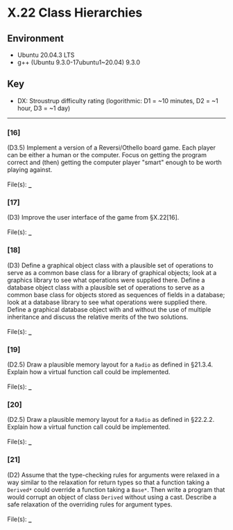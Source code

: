 # X.22 Class Hierarchies


## Environment
- Ubuntu 20.04.3 LTS
- g++ (Ubuntu 9.3.0-17ubuntu1~20.04) 9.3.0

## Key
- DX: Stroustrup difficulty rating (logorithmic: D1 = ~10 minutes, D2 = ~1 hour, D3 = ~1 day)

---

### \[16\]
(D3.5) Implement a version of a Reversi/Othello board game. Each player can be either a human or the computer. Focus on getting the program correct and (then) getting the computer player "smart" enough to be worth playing against.\
\
File(s): [`_`](./)

### \[17\]
(D3) Improve the user interface of the game from §X.22\[16\].\
\
File(s): [`_`](./)

### \[18\]
(D3) Define a graphical object class with a plausible set of operations to serve as a common base class for a library of graphical objects; look at a graphics library to see what operations were supplied there. Define a database object class with a plausible set of operations to serve as a common base class for objects stored as sequences of fields in a database; look at a database library to see what operations were supplied there. Define a graphical database object with and without the use of multiple inheritance and discuss the relative merits of the two solutions.\
\
File(s): [`_`](./)

### \[19\]
(D2.5) Draw a plausible memory layout for a `Radio` as defined in §21.3.4. Explain how a virtual function call could be implemented.\
\
File(s): [`_`](./)

### \[20\]
(D2.5) Draw a plausible memory layout for a `Radio` as defined in §22.2.2. Explain how a virtual function call could be implemented.\
\
File(s): [`_`](./)

### \[21\]
(D2) Assume that the type-checking rules for arguments were relaxed in a way similar to the relaxation for return types so that a function taking a `Derived*` could override a function taking a `Base*`. Then write a program that would corrupt an object of class `Derived` without using a cast. Describe a safe relaxation of the overriding rules for argument types.\
\
File(s): [`_`](./)
